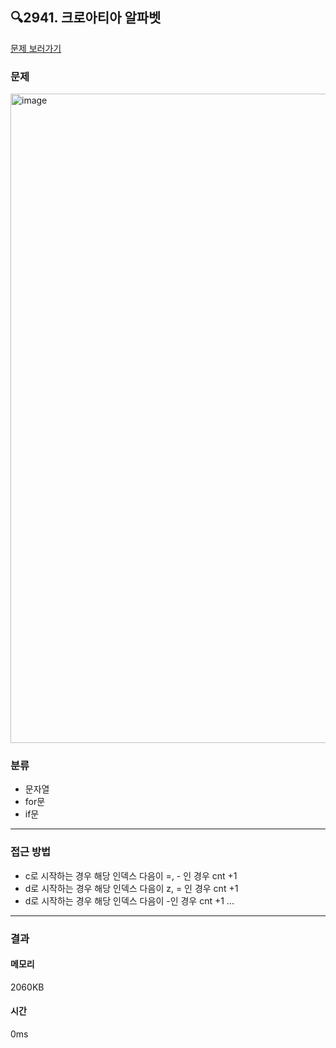 ## 🔍2941. 크로아티아 알파벳
[문제 보러가기](https://www.acmicpc.net/submit/2941/90956489)
### 문제
<img width="1039" alt="image" src="https://github.com/user-attachments/assets/612ddc3b-532d-4639-aff0-5064683369e4" />


### 분류
- 문자열
- for문
- if문
---
### 접근 방법   
- c로 시작하는 경우 해당 인덱스 다음이 =, - 인 경우 cnt +1
- d로 시작하는 경우 해당 인덱스 다음이 z, =  인 경우 cnt +1
- d로 시작하는 경우 해당 인덱스 다음이 -인 경우 cnt +1
...
---
### 결과
#### 메모리
2060KB
#### 시간
0ms
